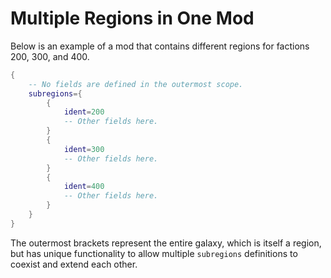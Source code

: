 # Multiple Regions in One Mod
Below is an example of a mod that contains different regions for factions 200, 300, and 400.
```lua
{
    -- No fields are defined in the outermost scope.
    subregions={
        {
            ident=200
            -- Other fields here.
        }
        {
            ident=300
            -- Other fields here.
        }
        {
            ident=400
            -- Other fields here.
        }
    }
}
```
The outermost brackets represent the entire galaxy, which is itself a region, but has unique functionality to allow multiple `subregions` definitions to coexist and extend each other.